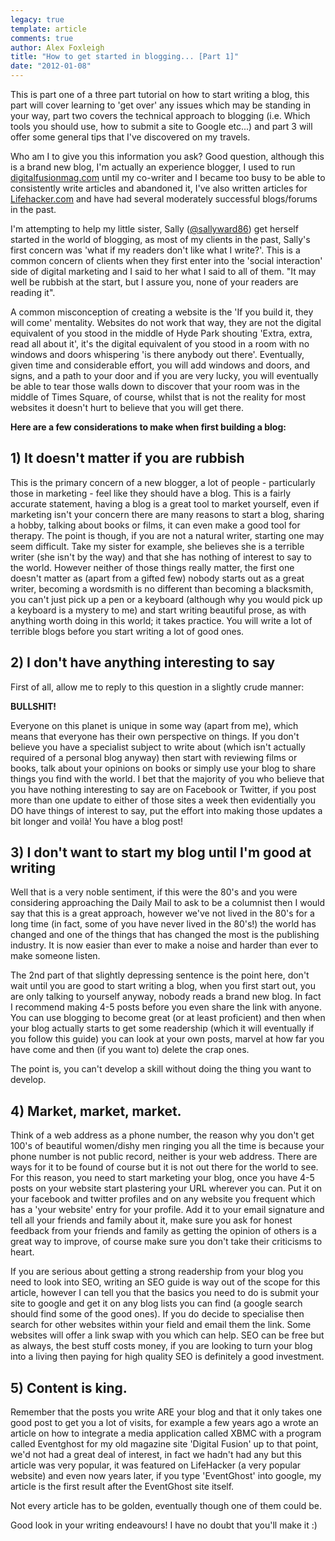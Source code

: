```yaml
---
legacy: true 
template: article 
comments: true 
author: Alex Foxleigh
title: "How to get started in blogging... [Part 1]"
date: "2012-01-08"
---
```


This is part one of a three part tutorial on how to start writing a blog, this part will cover learning to 'get over' any issues which may be standing in your way, part two covers the technical approach to blogging (i.e. Which tools you should use, how to submit a site to Google etc...) and part 3 will offer some general tips that I've discovered on my travels.

Who am I to give you this information you ask? Good question, although this is a brand new blog, I'm actually an experience blogger, I used to run [digitalfusionmag.com](http://www.digitalfusionmag.com) until my co-writer and I became too busy to be able to consistently write articles and abandoned it, I've also written articles for [Lifehacker.com](http://www.lifehacker.com) and have had several moderately successful blogs/forums in the past.

I'm attempting to help my little sister, Sally ([@sallyward86](http://www.twitter.com/sallyward86)) get herself started in the world of blogging, as most of my clients in the past, Sally's first concern was 'what if my readers don't like what I write?'. This is a common concern of clients when they first enter into the 'social interaction' side of digital marketing and I said to her what I said to all of them. "It may well be rubbish at the start, but I assure you, none of your readers are reading it".

A common misconception of creating a website is the 'If you build it, they will come' mentality. Websites do not work that way, they are not the digital equivalent of you stood in the middle of Hyde Park shouting 'Extra, extra, read all about it', it's the digital equivalent of you stood in a room with no windows and doors whispering 'is there anybody out there'. Eventually, given time and considerable effort, you will add windows and doors, and signs, and a path to your door and if you are very lucky, you will eventually be able to tear those walls down to discover that your room was in the middle of Times Square, of course, whilst that is not the reality for most websites it doesn't hurt to believe that you will get there.

**Here are a few considerations to make when first building a blog:**

## 1) It doesn't matter if you are rubbish

This is the primary concern of a new blogger, a lot of people - particularly those in marketing - feel like they should have a blog. This is a fairly accurate statement, having a blog is a great tool to market yourself, even if marketing isn't your concern there are many reasons to start a blog, sharing a hobby, talking about books or films, it can even make a good tool for therapy. The point is though, if you are not a natural writer, starting one may seem difficult. Take my sister for example, she believes she is a terrible writer (she isn't by the way) and that she has nothing of interest to say to the world. However neither of those things really matter, the first one doesn't matter as (apart from a gifted few) nobody starts out as a great writer, becoming a wordsmith is no different than becoming a blacksmith, you can't just pick up a pen or a keyboard (although why you would pick up a keyboard is a mystery to me) and start writing beautiful prose, as with anything worth doing in this world; it takes practice. You will write a lot of terrible blogs before you start writing a lot of good ones.

## 2) I don't have anything interesting to say

First of all, allow me to reply to this question in a slightly crude manner:

**BULLSHIT!**

Everyone on this planet is unique in some way (apart from me), which means that everyone has their own perspective on things. If you don't believe you have a specialist subject to write about (which isn't actually required of a personal blog anyway) then start with reviewing films or books, talk about your opinions on books or simply use your blog to share things you find with the world. I bet that the majority of you who believe that you have nothing interesting to say are on Facebook or Twitter, if you post more than one update to either of those sites a week then evidentially you DO have things of interest to say, put the effort into making those updates a bit longer and voilà! You have a blog post!

## 3) I don't want to start my blog until I'm good at writing

Well that is a very noble sentiment, if this were the 80's and you were considering approaching the Daily Mail to ask to be a columnist then I would say that this is a great approach, however we've not lived in the 80's for a long time (in fact, some of you have never lived in the 80's!) the world has changed and one of the things that has changed the most is the publishing industry. It is now easier than ever to make a noise and harder than ever to make someone listen.

The 2nd part of that slightly depressing sentence is the point here, don't wait until you are good to start writing a blog, when you first start out, you are only talking to yourself anyway, nobody reads a brand new blog. In fact I recommend making 4-5 posts before you even share the link with anyone. You can use blogging to become great (or at least proficient) and then when your blog actually starts to get some readership (which it will eventually if you follow this guide) you can look at your own posts, marvel at how far you have come and then (if you want to) delete the crap ones.

The point is, you can't develop a skill without doing the thing you want to develop.

## 4) Market, market, market.

Think of a web address as a phone number, the reason why you don't get 100's of beautiful women/dishy men ringing you all the time is because your phone number is not public record, neither is your web address. There are ways for it to be found of course but it is not out there for the world to see. For this reason, you need to start marketing your blog, once you have 4-5 posts on your website start plastering your URL wherever you can. Put it on your facebook and twitter profiles and on any website you frequent which has a 'your website' entry for your profile. Add it to your email signature and tell all your friends and family about it, make sure you ask for honest feedback from your friends and family as getting the opinion of others is a great way to improve, of course make sure you don't take their criticisms to heart.

If you are serious about getting a strong readership from your blog you need to look into SEO, writing an SEO guide is way out of the scope for this article, however I can tell you that the basics you need to do is submit your site to google and get it on any blog lists you can find (a google search should find some of the good ones). If you do decide to specialise then search for other websites within your field and email them the link. Some websites will offer a link swap with you which can help. SEO can be free but as always, the best stuff costs money, if you are looking to turn your blog into a living then paying for high quality SEO is definitely a good investment.

## 5) Content is king.

Remember that the posts you write ARE your blog and that it only takes one good post to get you a lot of visits, for example a few years ago a wrote an article on how to integrate a media application called XBMC with a program called Eventghost for my old magazine site 'Digital Fusion' up to that point, we'd not had a great deal of interest, in fact we hadn't had any but this article was very popular, it was featured on LifeHacker (a very popular website) and even now years later, if you type 'EventGhost' into google, my article is the first result after the EventGhost site itself.

Not every article has to be golden, eventually though one of them could be.

Good look in your writing endeavours! I have no doubt that you'll make it :)
